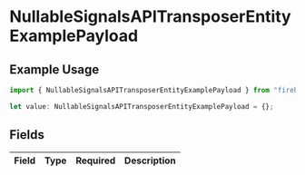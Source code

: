 # NullableSignalsAPITransposerEntityExamplePayload

## Example Usage

```typescript
import { NullableSignalsAPITransposerEntityExamplePayload } from "firehydrant-typescript-sdk/models/components";

let value: NullableSignalsAPITransposerEntityExamplePayload = {};
```

## Fields

| Field       | Type        | Required    | Description |
| ----------- | ----------- | ----------- | ----------- |